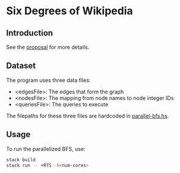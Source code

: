 # Six Degrees of Wikipedia

## Introduction

See the [proposal](./proposal.pdf) for more details.

## Dataset

The program uses three data files:
- \<edgesFile\>: The edges that form the graph
- \<nodesFile\>: The mapping from node names to node integer IDs
- \<queriesFile\>: The queries to execute

The filepaths for these three files are hardcoded in [parallel-bfs.hs](./app/parallel-bfs.hs).

## Usage

To run the parallelized BFS, use:

```bash
stack build
stack run -- +RTS -N<num-cores>
```
